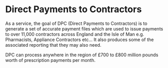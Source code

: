 # Direct Payments to Contractors

As a service, the goal of DPC (Direct Payments to Contractors) is to generate a set of accurate payment files which are used to issue payments to over 11,000 contractors across England and the Isle of Man e.g. Pharmacists, Appliance Contractors etc... It also produces some of the associated reporting that they may also need.​

DPC can process anywhere in the region of £700 to £800 million pounds worth of prescription payments per month. ​